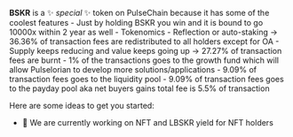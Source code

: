 **BSKR** is a ✨ _special_ ✨ token on PulseChain because it has some of the coolest features 
       - Just by holding BSKR you win and it is bound to go 10000x within 2 year as well
       - Tokenomics
           - Reflection or auto-staking -> 36.36% of transaction fees are redistributed to all holders except for OA
           - Supply keeps reducing and value keeps going up -> 27.27% of transaction fees are burnt
           - 1% of the transactions goes to the growth fund which will allow Pulselorian to develop more solutions/applications
           - 9.09% of transaction fees goes to the liquidity pool
           - 9.09% of transaction fees goes to the payday pool aka net buyers gains
              total fee is 5.5% of transaction
              

Here are some ideas to get you started:

- 🔭 We are currently working on NFT and LBSKR yield for NFT holders
<!--
- 🌱 I’m currently learning ...
- 👯 I’m looking to collaborate on ...
- 🤔 I’m looking for help with ...
- 💬 Ask me about ...
- 📫 How to reach me: ...
- 😄 Pronouns: ...
- ⚡ Fun fact: ...
-->
